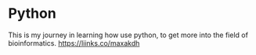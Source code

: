 # Python
This is my journey in learning how use python, to get more into the field of bioinformatics. 
https://liinks.co/maxakdh
